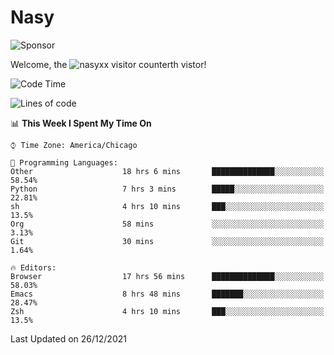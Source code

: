 # Nasy

<!--
<p align="center">
<img height="200" src="https://github-readme-stats.vercel.app/api?username=nasyxx&count_private=true&show_icons=true&theme=dracula&include_all_commits=true"/>
<img height="200" src="https://github-readme-stats.vercel.app/api/top-langs/?username=nasyxx&theme=dracula&hide=html,jupyter+notebook&count_private=true&show_icons=true"/>
</p>

  
----------------
-->

![Sponsor](https://img.shields.io/static/v1.svg?label=Sponsor&message=%E2%9D%A4&logo=GitHub&style=flat&color=pink)
 
Welcome, the ![nasyxx visitor counter](https://count.getloli.com/get/@nasyxx?theme=rule34)th vistor!
 
<!--START_SECTION:waka-->
![Code Time](http://img.shields.io/badge/Code%20Time-1%2C621%20hrs%2041%20mins-blue)

![Lines of code](https://img.shields.io/badge/From%20Hello%20World%20I%27ve%20Written-5%20Million%20lines%20of%20code-blue)

📊 **This Week I Spent My Time On** 

```text
⌚︎ Time Zone: America/Chicago

💬 Programming Languages: 
Other                    18 hrs 6 mins       ██████████████░░░░░░░░░░░   58.54% 
Python                   7 hrs 3 mins        █████░░░░░░░░░░░░░░░░░░░░   22.81% 
sh                       4 hrs 10 mins       ███░░░░░░░░░░░░░░░░░░░░░░   13.5% 
Org                      58 mins             ░░░░░░░░░░░░░░░░░░░░░░░░░   3.13% 
Git                      30 mins             ░░░░░░░░░░░░░░░░░░░░░░░░░   1.64%

🔥 Editors: 
Browser                  17 hrs 56 mins      ██████████████░░░░░░░░░░░   58.03% 
Emacs                    8 hrs 48 mins       ███████░░░░░░░░░░░░░░░░░░   28.47% 
Zsh                      4 hrs 10 mins       ███░░░░░░░░░░░░░░░░░░░░░░   13.5%

```


 Last Updated on 26/12/2021
<!--END_SECTION:waka-->

<!-- ![visitors](https://visitor-badge.laobi.icu/badge?page_id=nasyxx.nasyxx) -->
